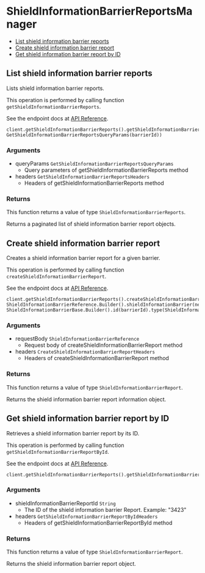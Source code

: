 # ShieldInformationBarrierReportsManager


- [List shield information barrier reports](#list-shield-information-barrier-reports)
- [Create shield information barrier report](#create-shield-information-barrier-report)
- [Get shield information barrier report by ID](#get-shield-information-barrier-report-by-id)

## List shield information barrier reports

Lists shield information barrier reports.

This operation is performed by calling function `getShieldInformationBarrierReports`.

See the endpoint docs at
[API Reference](https://developer.box.com/reference/get-shield-information-barrier-reports/).

<!-- sample get_shield_information_barrier_reports -->
```
client.getShieldInformationBarrierReports().getShieldInformationBarrierReports(new GetShieldInformationBarrierReportsQueryParams(barrierId))
```

### Arguments

- queryParams `GetShieldInformationBarrierReportsQueryParams`
  - Query parameters of getShieldInformationBarrierReports method
- headers `GetShieldInformationBarrierReportsHeaders`
  - Headers of getShieldInformationBarrierReports method


### Returns

This function returns a value of type `ShieldInformationBarrierReports`.

Returns a paginated list of shield information barrier report objects.


## Create shield information barrier report

Creates a shield information barrier report for a given barrier.

This operation is performed by calling function `createShieldInformationBarrierReport`.

See the endpoint docs at
[API Reference](https://developer.box.com/reference/post-shield-information-barrier-reports/).

<!-- sample post_shield_information_barrier_reports -->
```
client.getShieldInformationBarrierReports().createShieldInformationBarrierReport(new ShieldInformationBarrierReference.Builder().shieldInformationBarrier(new ShieldInformationBarrierBase.Builder().id(barrierId).type(ShieldInformationBarrierBaseTypeField.SHIELD_INFORMATION_BARRIER).build()).build())
```

### Arguments

- requestBody `ShieldInformationBarrierReference`
  - Request body of createShieldInformationBarrierReport method
- headers `CreateShieldInformationBarrierReportHeaders`
  - Headers of createShieldInformationBarrierReport method


### Returns

This function returns a value of type `ShieldInformationBarrierReport`.

Returns the shield information barrier report information object.


## Get shield information barrier report by ID

Retrieves a shield information barrier report by its ID.

This operation is performed by calling function `getShieldInformationBarrierReportById`.

See the endpoint docs at
[API Reference](https://developer.box.com/reference/get-shield-information-barrier-reports-id/).

<!-- sample get_shield_information_barrier_reports_id -->
```
client.getShieldInformationBarrierReports().getShieldInformationBarrierReportById(createdReport.getId())
```

### Arguments

- shieldInformationBarrierReportId `String`
  - The ID of the shield information barrier Report. Example: "3423"
- headers `GetShieldInformationBarrierReportByIdHeaders`
  - Headers of getShieldInformationBarrierReportById method


### Returns

This function returns a value of type `ShieldInformationBarrierReport`.

Returns the  shield information barrier report object.


